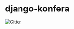 # django-konfera

[![Gitter](https://badges.gitter.im/pyconsk/django-konfera.svg)](https://gitter.im/pyconsk/django-konfera?utm_source=badge&utm_medium=badge&utm_campaign=pr-badge&utm_content=badge)